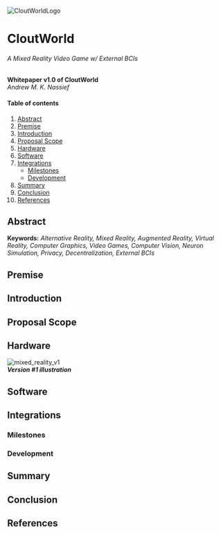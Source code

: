 ![CloutWorldLogo](https://avatars.githubusercontent.com/u/84701438?s=200&v=4.png)
# CloutWorld
###### A Mixed Reality Video Game w/ External BCIs

**Whitepaper v1.0 of CloutWorld** \
*Andrew M. K. Nassief*

#### Table of contents
1. [Abstract](https://github.com/CloutWorld/Whitepaper#abstract)
2. [Premise](https://github.com/CloutWorld/Whitepaper#premise)
3. [Introduction](https://github.com/CloutWorld/Whitepaper#introduction)
4. [Proposal Scope](https://github.com/CloutWorld/Whitepaper#proposal-scope)
5. [Hardware](https://github.com/CloutWorld/Whitepaper#hardware)
6. [Software](https://github.com/CloutWorld/Whitepaper#software)
7. [Integrations](https://github.com/CloutWorld/Whitepaper#integrations)
    - [Milestones](https://github.com/CloutWorld/Whitepaper#integrations)
    - [Development](https://github.com/CloutWorld/Whitepaper#development)
8. [Summary](https://github.com/CloutWorld/Whitepaper#summary)
9. [Conclusion](https://github.com/CloutWorld/Whitepaper#conclusion)
10. [References](https://github.com/CloutWorld/Whitepaper#references)

## Abstract
**Keywords:** *Alternative Reality, Mixed Reality, Augmented Reality, Virtual Reality, Computer Graphics, Video Games, Computer Vision, Neuron Simulation, Privacy, Decentralization, External BCIs*

## Premise

## Introduction

## Proposal Scope

## Hardware
![mixed_reality_v1](https://user-images.githubusercontent.com/12502053/119936736-a36fb880-bf57-11eb-9452-3d24f54763f2.jpg) \
***Version #1 illustration***

## Software

## Integrations

### Milestones

### Development

## Summary

## Conclusion

## References
